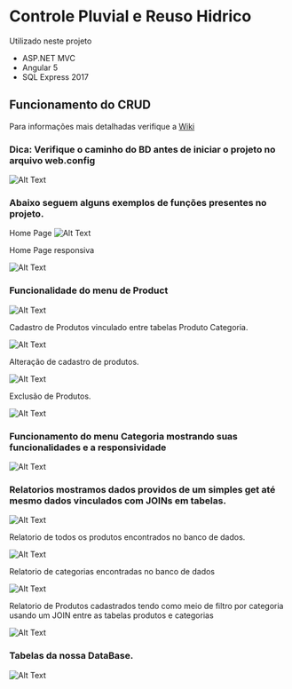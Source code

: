# Controle Pluvial e Reuso Hidrico

Utilizado neste projeto
* ASP.NET MVC 
* Angular 5
* SQL Express 2017

##  Funcionamento do CRUD
Para informações mais detalhadas verifique a [Wiki](https://github.com/grynfox/EasyCRUD/wiki)
### Dica: Verifique o caminho do BD antes de iniciar o projeto no arquivo web.config
![Alt Text](https://i.imgur.com/JmpD5ji.jpg)

### Abaixo seguem alguns exemplos de funções presentes no projeto.
Home Page
![Alt Text](https://i.imgur.com/beVBCiT.jpg)

Home Page responsiva

![Alt Text](https://i.imgur.com/c2BS3Ak.jpg)

### Funcionalidade do menu de Product

![Alt Text](https://i.imgur.com/t1sQQqC.jpg)

Cadastro de Produtos vinculado entre tabelas Produto Categoria.

![Alt Text](https://i.imgur.com/3C1GCJa.jpg)

Alteração de cadastro de produtos.

![Alt Text](https://i.imgur.com/Qin9FHa.jpg)

Exclusão de Produtos.

![Alt Text](https://i.imgur.com/YaSVmuH.jpg)

### Funcionamento do menu Categoria mostrando suas funcionalidades e a responsividade

![Alt Text](https://i.imgur.com/ZeST6Xz.jpg)

### Relatorios mostramos dados providos de um simples get até mesmo dados vinculados com JOINs em tabelas.

![Alt Text](https://i.imgur.com/g7Yuk1V.jpg)

Relatorio de todos os produtos encontrados no banco de dados.

![Alt Text](https://i.imgur.com/tE60UOQ.jpg)

Relatorio de categorias encontradas no banco de dados

![Alt Text](https://i.imgur.com/ZRcD8ze.jpg)

Relatorio de Produtos cadastrados tendo como meio de filtro por categoria usando um JOIN entre as tabelas produtos e categorias

![Alt Text](https://i.imgur.com/O4gN1Dx.jpg)

### Tabelas da nossa DataBase.

![Alt Text](https://i.imgur.com/NwRm5jn.jpg)
